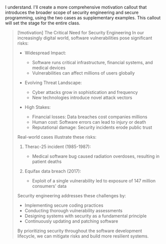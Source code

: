 I understand. I'll create a more comprehensive motivation callout that introduces the broader scope of security engineering and secure programming, using the two cases as supplementary examples. This callout will set the stage for the entire class.

> [!motivation] The Critical Need for Security Engineering
> In our increasingly digital world, software vulnerabilities pose significant risks:
> 
> - Widespread Impact:
>   - Software runs critical infrastructure, financial systems, and medical devices
>   - Vulnerabilities can affect millions of users globally
> 
> - Evolving Threat Landscape:
>   - Cyber attacks grow in sophistication and frequency
>   - New technologies introduce novel attack vectors
> 
> - High Stakes:
>   - Financial losses: Data breaches cost companies millions
>   - Human cost: Software errors can lead to injury or death
>   - Reputational damage: Security incidents erode public trust
> 
> Real-world cases illustrate these risks:
> 1. Therac-25 incident (1985-1987):
>    - Medical software bug caused radiation overdoses, resulting in patient deaths
> 
> 2. Equifax data breach (2017):
>    - Exploit of a single vulnerability led to exposure of 147 million consumers' data
> 
> Security engineering addresses these challenges by:
> - Implementing secure coding practices
> - Conducting thorough vulnerability assessments
> - Designing systems with security as a fundamental principle
> - Continuously updating and patching software
> 
> By prioritizing security throughout the software development lifecycle, we can mitigate risks and build more resilient systems.